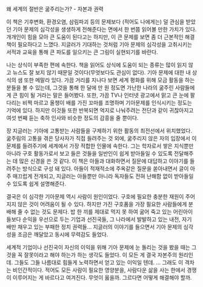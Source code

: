왜 세계의 절반은 굶주리는가? - 자본과 권력

이 책은 기후변화, 환경오염, 삼림파괴 등의 문제보다 (적어도 나에게는) 덜 관심을 받았던 기아 문제의 심각성을 생생하게 전해준다는 면에서 한 번쯤 읽어볼 만한 가치가 있다. 개개인이 힘을 모아 큰 도움이 된다고는 하지만, 이 큰 문제를 보면 좀 더 근본적인 해결책이 필요하다고 느꼈다. 지글러가 기대하는 것처럼 기아 문제의 심각성을 고취시키는 서적과 교육을 통해 큰 파도를 일으키는 큰 그림이 실현되기를 바란다.  

나는 상식이 부족한 편에 속한다. 책을 읽어도 상식에 도움이 되는 종류는 많이 읽지 않고 뉴스도 잘 보지 않기 때문일 것이다(무엇보다도 관심이 없다). 기아 문제에 대한 내 상식의 샘 또한 메말라 있다. 가끔 거리를 지나다 보면 세계 평화를 위해 모금 활동을 하는 분들을 볼 수 있는데, 그것을 통해 한 달에 만 원 정도면 가난한 나라의 굶주린 사람들에게 큰 힘이 될 거라는 말은 들어봤다. 또한, 가끔 TV나 인터넷 광고에서 맑고 큰 눈에 팔다리는 비쩍 마르고 올챙이 배를 가진 꼬마를 조명하며 기아문제를 인식시키는 정도는 기억에 있다. 하지만 이것들 또한 반복되면 억지로 나눠주려는 전단과 같이 귀찮아지고 여섯 번째 듣는 축하 인사와 비슷한 정도의 감흥을 줄 뿐이다.  

장 지글러는 기아에 고통받는 사람들을 구제하기 위한 활동의 최전선에서 위치했었다. 굶주림의 고통을 겪은 당사자가 직접 들려주는 것 외에, 굶주리지 않은 자의 입장에서 이 문제를 들려주기에 세계에서 가장 적합한 인물에 속한다. 그는 학자로서 쌓은 지식뿐만 아니라 구호 활동가로서 보고 들은 것들을 일반인이 쉽게 받아들일 수 있도록 전달해주는 데 많은 신경을 쓴 것 같다. 이 책은 아들과 대화하면서 질문에 대답하고 이야기를 들려주는 방식으로 구성 돼 있다. 아들이 적재적소에 주옥같은 질문을 쏟아내면서 글이 아주 매끄럽게 전개되고, 지글러는 아들뿐만 아니라 독자들도 전혀 난해함 없이 받아들일 수 있도록 쉽게 설명해준다.  

결국은 이 심각한 기아문제 역시 사람이 원인이었다. 구호에 필요한 충분한 재원이 주어지지 않은 것이 어려움이 될 수 있다. 하지만 가진 구호품을 가장 필요한 사람들에게 분배해 줄 수 없는 것도 문제다. 밥 한 끼를 제대로 먹지 못 하여 굶어 죽고 있는 어린아이들보다 순익을 우선으로 두는 기업과 선진국들, 그 나라에서 발발하고 있는 내전, 자기 배만 채우고 있는 부패한 정치 권력들… 지글러의 이야기를 들으면서 기아 문제의 심각성을 조금은 깨달았고 동시에 무력감도 들었다.  

세계적 기업이나 선진국이 자신의 이익을 위해 기아 문제에 눈 돌리는 것을 봤을 때는 그것을 꼭 잘못이라고 해야 하는가 하는 생각도 들었다. 이 모든 게 결국 자본주의 원리인데. 그들도 그들 나름대로 힘들게 노력하면서 얻고 있는 이익일 텐데. … 그래도 이 격차는 비인간적이다. 적어도 모든 사람이 필요한 영양분을, 사람다운 삶을 사는 한에서 경쟁이 이루어지는 게 바르다고 여겨진다. 무엇이 옳을까. 그르다면 어떻게 해결해야 할까.  
